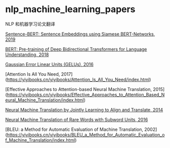 # nlp_machine_learning_papers
NLP 和机器学习论文翻译

[Sentence-BERT: Sentence Embeddings using Siamese BERT-Networks, 2019](https://www.yiyibooks.cn/nlp/SentenceBERT_Sentence_Embeddings_using_Siamese_BERTNetworks/index.html)

[BERT: Pre-training of Deep Bidirectional Transformers for Language Understanding, 2018](https://www.yiyibooks.cn/nlp/bert/main.html)

[Gaussian Error Linear Units (GELUs), 2016](https://www.yiyibooks.cn/nlp/gelu/main.html)

[Attention Is All You Need, 2017] (https://yiyibooks.cn/yiyibooks/Attention_Is_All_You_Need/index.html)

[Effective Approaches to Attention-based Neural Machine Translation, 2015] (https://yiyibooks.cn/yiyibooks/Effective_Approaches_to_Attention_Based_Neural_Machine_Translation/index.html)

[Neural Machine Translation by Jointly Learning to Align and Translate, 2014](https://yiyibooks.cn/yiyibooks/Neural_Machine_Translation_by_Jointly_Learning_to_Align_and_Translate/index.html)

[Neural Machine Translation of Rare Words with Subword Units, 2016](https://yiyibooks.cn/yiyibooks/BLEU_a_Method_for_Automatic_Evaluation_of_Machine_Translation/index.html)

[BLEU: a Method for Automatic Evaluation of Machine Translation, 2002] (https://yiyibooks.cn/yiyibooks/BLEU_a_Method_for_Automatic_Evaluation_of_Machine_Translation/index.html)
